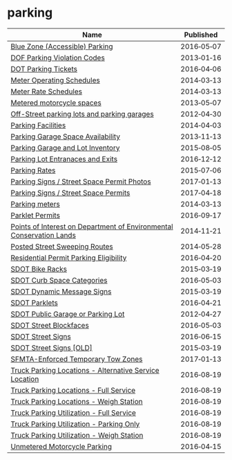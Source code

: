 # parking

Name | Published
---- | ---------
[Blue Zone (Accessible) Parking](../datasets/t8ay-k3qw.md) | 2016&#x2011;05&#x2011;07
[DOF Parking Violation Codes](../datasets/ncbg-6agr.md) | 2013&#x2011;01&#x2011;16
[DOT Parking Tickets](../datasets/uyb2-cfmc.md) | 2016&#x2011;04&#x2011;06
[Meter Operating Schedules](../datasets/6cqg-dxku.md) | 2014&#x2011;03&#x2011;13
[Meter Rate Schedules](../datasets/fwjv-32uk.md) | 2014&#x2011;03&#x2011;13
[Metered motorcycle spaces](../datasets/uf55-k7py.md) | 2013&#x2011;05&#x2011;07
[Off-Street parking lots and parking garages](../datasets/uupn-yfaw.md) | 2012&#x2011;04&#x2011;30
[Parking Facilities](../datasets/e29s-jddm.md) | 2014&#x2011;04&#x2011;03
[Parking Garage Space Availability](../datasets/qahs-fevu.md) | 2013&#x2011;11&#x2011;13
[Parking Garage and Lot Inventory](../datasets/rd7s-ntxu.md) | 2015&#x2011;08&#x2011;05
[Parking Lot Entranaces and Exits](../datasets/ij6a-fwpi.md) | 2016&#x2011;12&#x2011;12
[Parking Rates](../datasets/dh8t-aq6g.md) | 2015&#x2011;07&#x2011;06
[Parking Signs / Street Space Permit Photos](../datasets/pigs-fac7.md) | 2017&#x2011;01&#x2011;13
[Parking Signs / Street Space Permits](../datasets/sftu-nd43.md) | 2017&#x2011;04&#x2011;18
[Parking meters](../datasets/28my-4796.md) | 2014&#x2011;03&#x2011;13
[Parklet Permits](../datasets/jczu-j2ku.md) | 2016&#x2011;09&#x2011;17
[Points of Interest on Department of Environmental Conservation Lands](../datasets/yvkb-z58x.md) | 2014&#x2011;11&#x2011;21
[Posted Street Sweeping Routes](../datasets/krk7-ayq2.md) | 2014&#x2011;05&#x2011;28
[Residential Permit Parking Eligibility](../datasets/8svi-cm4v.md) | 2016&#x2011;04&#x2011;20
[SDOT Bike Racks](../datasets/qwc9-dpzw.md) | 2015&#x2011;03&#x2011;19
[SDOT Curb Space Categories](../datasets/77ms-czxg.md) | 2016&#x2011;05&#x2011;03
[SDOT Dynamic Message Signs](../datasets/8m64-tv56.md) | 2015&#x2011;03&#x2011;19
[SDOT Parklets](../datasets/m4k5-ua7m.md) | 2016&#x2011;04&#x2011;21
[SDOT Public Garage or Parking Lot](../datasets/3neb-8edu.md) | 2012&#x2011;04&#x2011;27
[SDOT Street Blockfaces](../datasets/wbng-6x9n.md) | 2016&#x2011;05&#x2011;03
[SDOT Street Signs](../datasets/atig-uucb.md) | 2016&#x2011;06&#x2011;15
[SDOT Street Signs [OLD]](../datasets/kb3s-zi3z.md) | 2015&#x2011;03&#x2011;19
[SFMTA-Enforced Temporary Tow Zones](../datasets/cqn5-muyy.md) | 2017&#x2011;01&#x2011;13
[Truck Parking Locations - Alternative Service Location](../datasets/p594-nfrt.md) | 2016&#x2011;08&#x2011;19
[Truck Parking Locations - Full Service](../datasets/waz4-9ac7.md) | 2016&#x2011;08&#x2011;19
[Truck Parking Locations - Weigh Station](../datasets/2sb8-ckmi.md) | 2016&#x2011;08&#x2011;19
[Truck Parking Utilization - Full Service](../datasets/p796-qvyc.md) | 2016&#x2011;08&#x2011;19
[Truck Parking Utilization - Parking Only](../datasets/4dfe-ikq6.md) | 2016&#x2011;08&#x2011;19
[Truck Parking Utilization - Weigh Station](../datasets/pcia-gz2m.md) | 2016&#x2011;08&#x2011;19
[Unmetered Motorcycle Parking](../datasets/iw7d-yey5.md) | 2016&#x2011;04&#x2011;15

